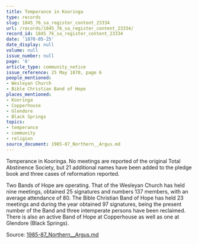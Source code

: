 ```yaml
---
title: Temperance in Kooringa
type: records
slug: 1845_76_sa_register_content_23334
url: /records/1845_76_sa_register_content_23334/
record_id: 1845_76_sa_register_content_23334
date: '1870-05-25'
date_display: null
volume: null
issue_number: null
page: '6'
article_type: community_notice
issue_reference: 25 May 1870, page 6
people_mentioned:
- Wesleyan Church
- Bible Christian Band of Hope
places_mentioned:
- Kooringa
- Copperhouse
- Glendore
- Black Springs
topics:
- temperance
- community
- religion
source_document: 1985-87_Northern__Argus.md
---
```


Temperance in Kooringa.  No meetings are reported of the original Total Abstinence Society, but 21 additional names have been added to the pledge book and three cases of reformation reported.

Two Bands of Hope are operating.  That of the Wesleyan Church has held nine meetings, obtained 25 signatures and numbers 137 members, with an average attendance of 80.  The Bible Christian Band of Hope has held 23 meetings and during the year obtained 97 signatures, being the present number of the Band and three intemperate persons have been reclaimed.  There is also an active Band of Hope at Copperhouse as well as one at Glendore (Black Springs).

Source: [1985-87_Northern__Argus.md](/downloads/markdown/1985-87_Northern__Argus.md)
